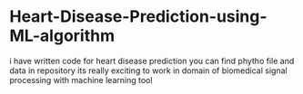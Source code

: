 # Heart-Disease-Prediction-using-ML-algorithm
i have written code for heart disease prediction you can find phytho file and data in repository 
its really exciting to work in domain of biomedical signal processing with
machine learning tool 
